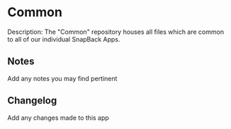 Common
===========
Description: The "Common" repository houses all files which are common to all of our individual SnapBack Apps.

Notes
----
Add any notes you may find pertinent 

Changelog
----
Add any changes made to this app